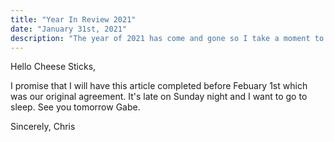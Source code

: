 ```yaml
---
title: "Year In Review 2021"
date: "January 31st, 2021"
description: "The year of 2021 has come and gone so I take a moment to reflect on all the things I've learned and what I still do not understand. After starting a new job at an online retailer I worked on an identity resolution projects, changed teams, and started making ornate homemade ice cream."
---
```


Hello Cheese Sticks,

I promise that I will have this article completed before Febuary 1st which was our original agreement. It's late on Sunday night and I want to go to sleep. See you tomorrow Gabe. 

Sincerely,
Chris